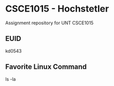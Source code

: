 # CSCE1015 - Hochstetler
Assignment repository for UNT CSCE1015
## EUID
kd0543
## Favorite Linux Command
ls -la
